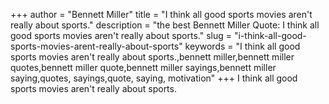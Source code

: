 +++
author = "Bennett Miller"
title = "I think all good sports movies aren't really about sports."
description = "the best Bennett Miller Quote: I think all good sports movies aren't really about sports."
slug = "i-think-all-good-sports-movies-arent-really-about-sports"
keywords = "I think all good sports movies aren't really about sports.,bennett miller,bennett miller quotes,bennett miller quote,bennett miller sayings,bennett miller saying,quotes, sayings,quote, saying, motivation"
+++
I think all good sports movies aren't really about sports.
